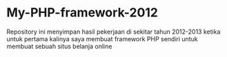 # My-PHP-framework-2012
Repository ini menyimpan hasil pekerjaan di sekitar tahun 2012-2013 ketika untuk pertama kalinya saya membuat framework PHP sendiri untuk membuat sebuah situs belanja online
